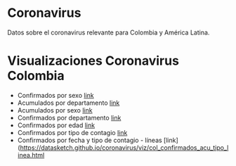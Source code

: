 # Coronavirus

Datos sobre el coronavirus relevante para Colombia y América Latina.



# Visualizaciones Coronavirus Colombia

- Confirmados por sexo
[link](https://datasketch.github.io/coronavirus/viz/col_confirmados_sexo.html)
- Acumulados por departamento [link](https://datasketch.github.io/coronavirus/viz/col_confirmados_acu_departamento.html)
- Acumulados por sexo [link](https://datasketch.github.io/coronavirus/viz/col_confirmados_acu_sexo.html)
- Confirmados por departamento [link](https://datasketch.github.io/coronavirus/viz/col_confirmados_departamento.html)
- Confirmados por edad [link](https://datasketch.github.io/coronavirus/viz/col_confirmados_edad.html)
- Confirmados por tipo de contagio
[link](https://datasketch.github.io/coronavirus/viz/col_confirmados_tipo.html)
- Confirmados por fecha y tipo de contagio - líneas
[link](https://datasketch.github.io/coronavirus/viz/col_confirmados_acu_tipo_linea.html


